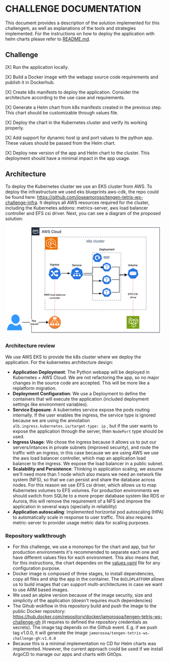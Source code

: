 # CHALLENGE DOCUMENTATION

This document provides a description of the solution implemented for this challengem, as well as explanations of the tools and strategies implemented.
For the instructions on how to deploy the application with helm charts please refer to [README.md](./README.md/#option-2-kubernetes-and-helm).

## Challenge

[X] Run the application locally.

[X] Build a Docker image with the webapp source code requirements and publish it in Dockerhub.

[X] Create k8s manifests to deploy the application. Consider the architecture according to the use case and requirements.

[X] Generate a Helm chart from k8s manifests created in the previous step. This chart should be customizable through values file.

[X] Deploy the chart in the Kubernetes cluster and verify its working properly.

[X] Add support for dynamic host ip and port values to the python app. These values should be passed from the Helm chart.

[X] Deploy new version of the app and Helm chart to the cluster. This deployment should have a minimal impact in the app usage.

## Architecture

To deploy the Kubernetes cluster we use an EKS cluster from AWS. To deploy the infrastructure we used eks blueprints aws-cdk, the repo could be found here: <https://github.com/joseamoroso/tengen-tetris-ws-challenge-infra>. It deploys all AWS resources required for the cluster, including the Kubernetes addons: metrics-server, aws load balancer controller and EFS csi driver. Next, you can see a diagram of the proposed solution:

![kubernetes-cluster-architecture](docs/images/wschallenge-doc-1.png)

### Architecture review

We use AWS EKS to provide the k8s cluster where we deploy the application. For the kubernetes architecture design:

- **Application Deployment**: The Python webapp will be deployed in Kubernetes + AWS Cloud. We are not refactoring the app, so no major changes in the source code are accepted. This will be more like a replatform migration.
- **Deployment Configuration**: We use a Deployment to define the containers that will execute the application (included deployment settings like environment variables).
- **Service Exposure**: A kubernetes service expose the pods routing internally. If the user enables the ingress, the service type is ignored because we are using the annotation `alb.ingress.kubernetes.io/target-type: ip` , but if the user wants to expose the application through the server, then `NodePort` type should be used.
- **Ingress Usage**: We chose the ingress because it allows us to put our servers/intances in private subnets (improved security), and route the traffic with an ingress; in this case because we are using AWS we use the aws load balancer controller, which map an application load balancer to the ingress. We expose the load balancer in a public subnet.
- **Scalability and Persistence**: Thinking in application scaling, we assume we'll need more than 1 node which also means we need an network file system (NFS), so that we can persist and share the database across nodes. For this reason we use EFS csi driver, which allows us to map Kubernetes volumes to EFS volumes. For production environments we should switch from SQLite to a more proper database system like RDS or Aurora, this will remove the requirement of a NFS and improve the application in several ways (specially in reliability)
- **Application autoscaling**: Implemented horizontal pod autoscaling (HPA) to automatically scale in response to user traffic. This also requires metric-server to provider usage metric data for scaling purposes.

### Repository walkthrough

- For this challenge, we use a monorepo for the chart and app, but for production environments it's recommended to separate each one and have different values files for each environment. This also means that, for this instructions, the chart dependes on the [values.yaml](./charts/wschallenge/values.yaml) file for any configuration purpose.
- Docker image is composed of three stages, to install dependencies, copy all files and ship the app in the container. The `BUILDPLATFORM` allows us to build images that can support multi-architectures in case we want to use ARM based images.
- We used an alpine version because of the image security, size and simplicity of the application (doesn't requires much dependencies)
- The Gihub wokflow in this repository build and push the image to the public Docker repository: <https://hub.docker.com/repository/docker/jamorosoa/tengen-tetris-ws-challenge-gh> (it requires to defined the repository credentials as secrets). The image tag depends on the Github event. E.g. if we push tag v1.0.0, it will generate the image `jamorosoa/tengen-tetris-ws-challenge-gh:v1.0.0`
- Because this is a minimal implementation no CD for Helm charts was implemented. However, the current approach could be used if we install ArgoCD to manage our apps and charts with GitOps.
